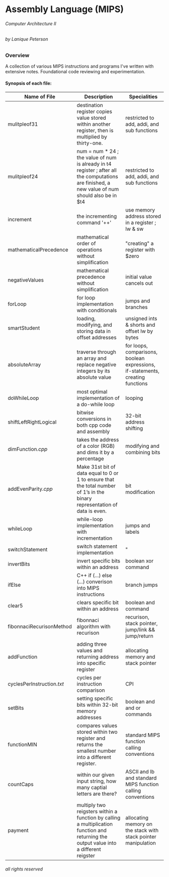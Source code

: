 # Assembly Language (MIPS)

###### Computer Architecture II
###### by Lanique Peterson

### Overview

A collection of various MIPS instructions and programs I've written with extensive notes. Foundational code reviewing and experimentation.

#### Synopsis of each file:

| Name of File | Description | Specialities |
| ----------- | ----------- |----------- |
| mulitpleof31 | destination register copies value stored within another register, then is multiplied by thirty-one. | restricted to add, addi, and sub functions |
| mulitpleof24 | num = num * 24 ; the value of num is already in t4 register ; after all the computations are finished, a new value of num should also be in $t4 | restricted to add, addi, and sub functions |
| increment | the incrementing command '++' | use memory address stored in a register ; lw & sw | 
| mathematicalPrecedence | mathematical order of operations without simplification | "creating" a register with $zero |
| negativeValues | mathematical precedence without simplification  | initial value cancels out |
| forLoop | for loop implementation with conditionals  | jumps and branches |
| smartStudent | loading, modifying, and storing data in offset addresses  | unsigned ints & shorts and offset lw by bytes |
| absoluteArray | traverse through an array and replace negative integers by its absolute value | for loops, comparisons, boolean expressions, if-statements, creating functions |
| doWhileLoop | most optimal implementation of a do-while loop | looping |
| shiftLeftRightLogical | bitwise conversions in both cpp code and assembly | 32-bit address shifting |
| dimFunction<i>.cpp</i> | takes the address of a color (RGB) and dims it by a percentage |  modifying and combining bits |
| addEvenParity<i>.cpp</i>| Make 31st bit of data equal to 0 or 1 to ensure that the total number of 1’s in the binary representation of data is even. | bit modification |
| whileLoop | while-loop implementation with incrementation | jumps and labels |
| switchStatement | switch statement implementation | " |
| invertBits | invert specific bits within an address | boolean xor command |
| ifElse | C++ if (...) else (...) converison into MIPS instructions | branch jumps |
| clear5 | clears specific bit within an address | boolean and command |
| fibonnaciRecurisonMethod | fibonnaci algorithm with recurison  | recurison, stack pointer, jump/link && jump/return |
| addFunction | adding three values and returning address into specific register | allocating memory and stack pointer |
| cyclesPerInstruction<i>.txt</i> | cycles per instruction comparison | CPI |
| setBits | setting specific bits within 32-bit memory addresses | boolean and and or commands |
| functionMIN | compares values stored within two register and returns the smallest number into a different register. | standard MIPS function calling conventions |
| countCaps | within our given input string, how many captial letters are there? | ASCII and lb and standard MIPS function calling conventions |
| payment | multiply two reigsters within a function by calling a multiplication function and returning the output value into a different reigster | allocating memory on the stack with stack pointer manipulation |

###### all rights reserved
